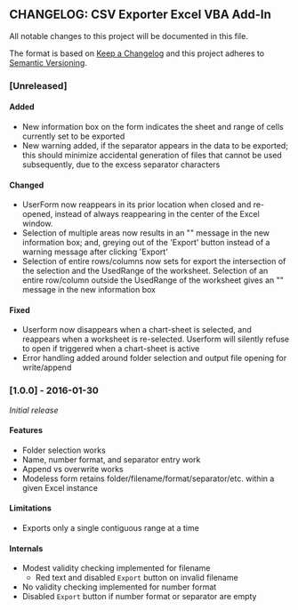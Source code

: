 ## CHANGELOG: CSV Exporter Excel VBA Add-In

All notable changes to this project will be documented in this file.

The format is based on [Keep a Changelog](http://keepachangelog.com/en/1.0.0/)
and this project adheres to [Semantic Versioning](http://semver.org/spec/v2.0.0.html).


### [Unreleased]

#### Added

 * New information box on the form indicates the sheet and range of
   cells currently set to be exported
 * New warning added, if the separator appears in the data to be exported;
   this should minimize accidental generation of files that cannot be
   used subsequently, due to the excess separator characters

#### Changed

 * UserForm now reappears in its prior location when closed
   and re-opened, instead of always reappearing in the center
   of the Excel window.
 * Selection of multiple areas now results in an "<invalid selection>"
   message in the new information box; and, greying out of the 'Export'
   button instead of a warning message after clicking 'Export'
 * Selection of entire rows/columns now sets for export the intersection
   of the selection and the UsedRange of the worksheet. Selection of an
   entire row/column outside the UsedRange of the worksheet gives an
   "<invalid selection>" message in the new information box

#### Fixed

 * Userform now disappears when a chart-sheet is selected, and reappears
   when a worksheet is re-selected. Userform will silently refuse to open
   if triggered when a chart-sheet is active
 * Error handling added around folder selection and output file opening
   for write/append

### [1.0.0] - 2016-01-30

*Initial release*

#### Features
 * Folder selection works
 * Name, number format, and separator entry work
 * Append vs overwrite works
 * Modeless form retains folder/filename/format/separator/etc. within a given Excel instance

#### Limitations
 * Exports only a single contiguous range at a time

#### Internals
 * Modest validity checking implemented for filename
   * Red text and disabled `Export` button on invalid filename
 * No validity checking implemented for number format
 * Disabled `Export` button if number format or separator are empty
